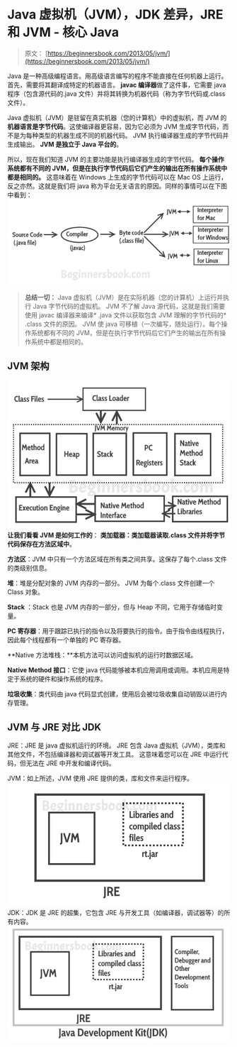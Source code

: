 # Java 虚拟机（JVM），JDK 差异，JRE 和 JVM - 核心 Java

> 原文： [https://beginnersbook.com/2013/05/jvm/](https://beginnersbook.com/2013/05/jvm/)

Java 是一种高级编程语言。用高级语言编写的程序不能直接在任何机器上运行。首先，需要将其翻译成特定的机器语言。 **javac 编译器**做了这件事，它需要 java 程序（包含源代码的.java 文件）并将其转换为机器代码（称为字节代码或.class 文件）。

Java 虚拟机（JVM）是​​驻留在真实机器（您的计算机）中的虚拟机，而 JVM 的**机器语言是字节代码**。这使编译器更容易，因为它必须为 JVM 生成字节代码，而不是为每种类型的机器生成不同的机器代码。 JVM 执行编译器生成的字节代码并生成输出。 **JVM 是独立于 Java 平台的**。

所以，现在我们知道 JVM 的主要功能是执行编译器生成的字节代码。 **每个操作系统都有不同的 JVM，但是在执行字节代码后它们产生的输出在所有操作系统中都是相同的。** 这意味着在 Windows 上生成的字节代码可以在 Mac OS 上运行，反之亦然。这就是我们将 java 称为平台无关语言的原因。同样的事情可以在下图中看到：
![JVM](img/5a6f2d02759887f8fc7aa7a7130911a2.jpg)

> **总结一切：** Java 虚拟机（JVM）是​​在实际机器（您的计算机）上运行并执行 Java 字节代码的虚拟机。 JVM 不了解 Java 源代码，这就是我们需要使用 javac 编译器来编译* .java 文件以获取包含 JVM 理解的字节代码的* .class 文件的原因。 JVM 使 java 可移植（一次编写，随处运行）。每个操作系统都有不同的 JVM，但是在执行字节代码后它们产生的输出在所有操作系统中都是相同的。

## JVM 架构

![jvm architecture](img/2c827ddaf478391a4b87f3f857748f24.jpg)
**让我们看看 JVM 是如何工作的**：
**类加载器：**类加载器读取.class 文件并将字节代码保存在**方法区域中**。

**方法区**：JVM 中只有一个方法区域在所有类之间共享。这保存了每个.class 文件的类级别信息。

**堆**：堆是分配对象的 JVM 内存的一部分。 JVM 为每个.class 文件创建一个 Class 对象。

**Stack** ：Stack 也是 JVM 内存的一部分，但与 Heap 不同，它用于存储临时变量。

**PC 寄存器**：用于跟踪已执行的指令以及将要执行的指令。由于指令由线程执行，因此每个线程都有一个单独的 PC 寄存器。

**Native 方法堆栈：**本机方法可以访问虚拟机的运行时数据区域。

**Native Method 接口**：它使 java 代码能够被本机应用调用或调用。本机应用是特定于系统的硬件和操作系统的程序。

**垃圾收集**：类代码由 java 代码显式创建，使用后会被垃圾收集自动销毁以进行内存管理。

## JVM 与 JRE 对比 JDK

JRE：JRE 是 java 虚拟机运行的环境。 JRE 包含 Java 虚拟机（JVM），类库和其他文件，不包括编译器和调试器等开发工具。
这意味着您可以在 JRE 中运行代码，但无法在 JRE 中开发和编译代码。

JVM：如上所述，JVM 使用 JRE 提供的类，库和文件来运行程序。
![JRE](img/f5114c7c3c5f0c23c5190df46ee63de2.jpg)
JDK：JDK 是 JRE 的超集，它包含 JRE 与开发工具（如编译器，调试器等）的所有内容。
![JDK](img/17749622b5f99ce1194bd14cdaa2edcf.jpg)